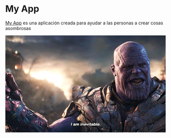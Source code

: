 # My App
[My App](https://lichess.org) es una aplicación creada para ayudar a las personas a crear cosas asombrosas  

![Image text](https://github.com/JohnMonroy/pregunta3/blob/main/sk9nb6lgccq31.png)
